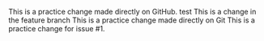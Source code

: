 This is a practice change made directly on GitHub.
 test This is a change in the feature branch
This is a practice change made directly on Git
This is a practice change for issue #1.

